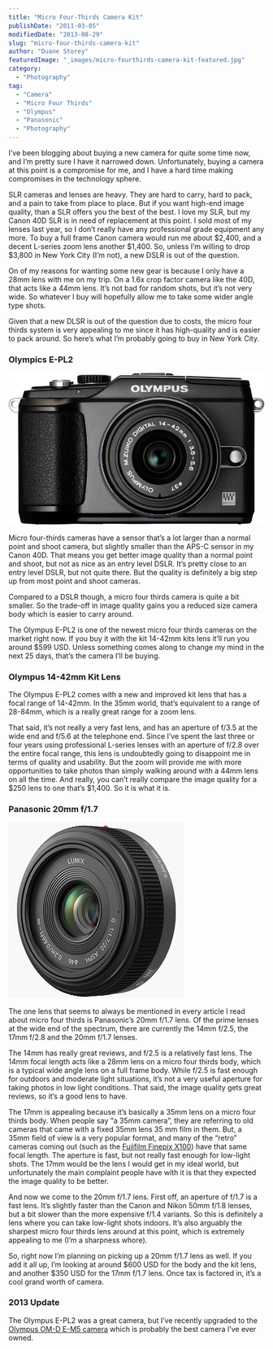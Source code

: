 ```yaml
---
title: "Micro Four-Thirds Camera Kit"
publishDate: "2011-03-05"
modifiedDate: "2013-08-29"
slug: "micro-four-thirds-camera-kit"
author: "Duane Storey"
featuredImage: "_images/micro-fourthirds-camera-kit-featured.jpg"
category:
  - "Photography"
tag:
  - "Camera"
  - "Micro Four Thirds"
  - "Olympus"
  - "Panasonic"
  - "Photography"
---
```


I’ve been blogging about buying a new camera for quite some time now, and I’m pretty sure I have it narrowed down. Unfortunately, buying a camera at this point is a compromise for me, and I have a hard time making compromises in the technology sphere.

SLR cameras and lenses are heavy. They are hard to carry, hard to pack, and a pain to take from place to place. But if you want high-end image quality, than a SLR offers you the best of the best. I love my SLR, but my Canon 40D SLR is in need of replacement at this point. I sold most of my lenses last year, so I don’t really have any professional grade equipment any more. To buy a full frame Canon camera would run me about $2,400, and a decent L-series zoom lens another $1,400. So, unless I’m willing to drop $3,800 in New York City (I’m not), a new DSLR is out of the question.

On of my reasons for wanting some new gear is because I only have a 28mm lens with me on my trip. On a 1.6x crop factor camera like the 40D, that acts like a 44mm lens. It’s not bad for random shots, but it’s not very wide. So whatever I buy will hopefully allow me to take some wider angle type shots.

Given that a new DLSR is out of the question due to costs, the micro four thirds system is very appealing to me since it has high-quality and is easier to pack around. So here’s what I’m probably going to buy in New York City.

### Olympics E-PL2

[![](_images/micro-fourthirds-camera-kit-1.jpg "olympus-e-pl2-k-800")](http://www.migratorynerd.com/wordpress/wp-content/uploads/2011/03/olympus-e-pl2-k-800.jpg)

Micro four-thirds cameras have a sensor that’s a lot larger than a normal point and shoot camera, but slightly smaller than the APS-C sensor in my Canon 40D. That means you get better image quality than a normal point and shoot, but not as nice as an entry level DSLR. It’s pretty close to an entry level DSLR, but not quite there. But the quality is definitely a big step up from most point and shoot cameras.

Compared to a DSLR though, a micro four thirds camera is quite a bit smaller. So the trade-off in image quality gains you a reduced size camera body which is easier to carry around.

The Olympus E-PL2 is one of the newest micro four thirds cameras on the market right now. If you buy it with the kit 14-42mm kits lens it’ll run you around $599 USD. Unless something comes along to change my mind in the next 25 days, that’s the camera I’ll be buying.

### Olympus 14-42mm Kit Lens

The Olympus E-PL2 comes with a new and improved kit lens that has a focal range of 14-42mm. In the 35mm world, that’s equivalent to a range of 28-84mm, which is a really great range for a zoom lens.

That said, it’s not really a very fast lens, and has an aperture of f/3.5 at the wide end and f/5.6 at the telephone end. Since I’ve spent the last three or four years using professional L-series lenses with an aperture of f/2.8 over the entire focal range, this lens is undoubtedly going to disappoint me in terms of quality and usability. But the zoom will provide me with more opportunities to take photos than simply walking around with a 44mm lens on all the time. And really, you can’t really compare the image quality for a $250 lens to one that’s $1,400. So it is what it is.

### Panasonic 20mm f/1.7

[![](_images/micro-fourthirds-camera-kit-2.jpg "20mm")](http://www.migratorynerd.com/wordpress/wp-content/uploads/2011/03/20mm.jpg)

The one lens that seems to always be mentioned in every article I read about micro four thirds is Panasonic’s 20mm f/1.7 lens. Of the prime lenses at the wide end of the spectrum, there are currently the 14mm f/2.5, the 17mm f/2.8 and the 20mm f/1.7 lenses.

The 14mm has really great reviews, and f/2.5 is a relatively fast lens. The 14mm focal length acts like a 28mm lens on a micro four thirds body, which is a typical wide angle lens on a full frame body. While f/2.5 is fast enough for outdoors and moderate light situations, it’s not a very useful aperture for taking photos in low light conditions. That said, the image quality gets great reviews, so it’s a good lens to have.

The 17mm is appealing because it’s basically a 35mm lens on a micro four thirds body. When people say “a 35mm camera”, they are referring to old cameras that came with a fixed 35mm lens 35 mm film in them. But, a 35mm field of view is a very popular format, and many of the “retro” cameras coming out (such as the [Fujifilm Finepix X100](http://www.finepix-x100.com/)) have that same focal length. The aperture is fast, but not really fast enough for low-light shots. The 17mm would be the lens I would get in my ideal world, but unfortunately the main complaint people have with it is that they expected the image quality to be better.

And now we come to the 20mm f/1.7 lens. First off, an aperture of f/1.7 is a fast lens. It’s slightly faster than the Canon and Nikon 50mm f/1.8 lenses, but a bit slower than the more expensive f/1.4 variants. So this is definitely a lens where you can take low-light shots indoors. It’s also arguably the sharpest micro four thirds lens around at this point, which is extremely appealing to me (I’m a sharpness whore).

So, right now I’m planning on picking up a 20mm f/1.7 lens as well. If you add it all up, I’m looking at around $600 USD for the body and the kit lens, and another $350 USD for the 17mm f/1.7 lens. Once tax is factored in, it’s a cool grand worth of camera.

### 2013 Update

The Olympus E-PL2 was a great camera, but I’ve recently upgraded to the [Olympus OM-D E-M5 camera](/reviews/products/olympus-om-d-e-m5-micro-four-thirds-camera-review/) which is probably the best camera I’ve ever owned.